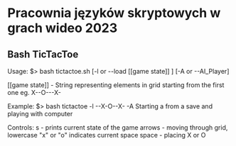 ﻿# Pracownia języków skryptowych w grach wideo 2023
 
 ## Bash TicTacToe
 Usage:
 $> bash tictactoe.sh [-l or --load [[game state]] ] [-A or --AI_Player]
 
 [[game state]] - String representing elements in grid starting from the first one eg. X--O---X-
 
 Example:
 $> bash tictactoe -l --X-O--X- -A
 Starting a from a save and playing with computer

Controls:
s - prints current state of the game
arrows - moving through grid, lowercase "x" or "o" indicates current space
space - placing X or O
